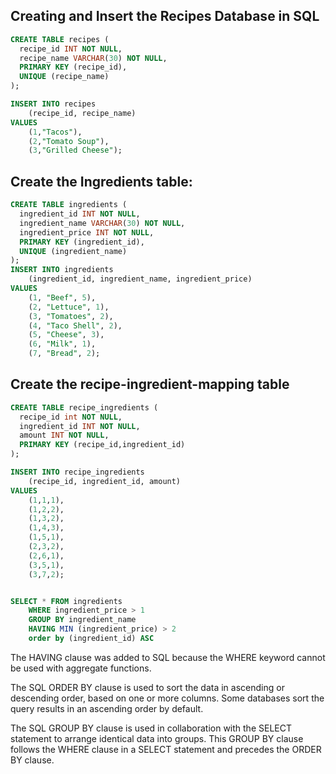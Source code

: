 ## Creating and Insert the Recipes Database in SQL

``` SQL
CREATE TABLE recipes (
  recipe_id INT NOT NULL,
  recipe_name VARCHAR(30) NOT NULL,
  PRIMARY KEY (recipe_id),
  UNIQUE (recipe_name)
);

INSERT INTO recipes 
    (recipe_id, recipe_name) 
VALUES 
    (1,"Tacos"),
    (2,"Tomato Soup"),
    (3,"Grilled Cheese");
```

## Create the Ingredients table:

``` SQL
CREATE TABLE ingredients (
  ingredient_id INT NOT NULL, 
  ingredient_name VARCHAR(30) NOT NULL,
  ingredient_price INT NOT NULL,
  PRIMARY KEY (ingredient_id),  
  UNIQUE (ingredient_name)
);
INSERT INTO ingredients
    (ingredient_id, ingredient_name, ingredient_price)
VALUES 
    (1, "Beef", 5),
    (2, "Lettuce", 1),
    (3, "Tomatoes", 2),
    (4, "Taco Shell", 2),
    (5, "Cheese", 3),
    (6, "Milk", 1),
    (7, "Bread", 2);
```


## Create the recipe-ingredient-mapping table
``` SQL
CREATE TABLE recipe_ingredients (
  recipe_id int NOT NULL, 
  ingredient_id INT NOT NULL, 
  amount INT NOT NULL,
  PRIMARY KEY (recipe_id,ingredient_id)
);

INSERT INTO recipe_ingredients 
    (recipe_id, ingredient_id, amount)
VALUES
    (1,1,1),
    (1,2,2),
    (1,3,2),
    (1,4,3),
    (1,5,1),
    (2,3,2),
    (2,6,1),
    (3,5,1),
    (3,7,2);
```

``` SQL

SELECT * FROM ingredients
    WHERE ingredient_price > 1
    GROUP BY ingredient_name
    HAVING MIN (ingredient_price) > 2
    order by (ingredient_id) ASC

```
The HAVING clause was added to SQL because the WHERE keyword cannot be used with aggregate functions. <br />

The SQL ORDER BY clause is used to sort the data in ascending or descending order, based on one or more columns. Some databases sort the query results in an ascending order by default. <br />

The SQL GROUP BY clause is used in collaboration with the SELECT statement to arrange identical data into groups. This GROUP BY clause follows the WHERE clause in a SELECT statement and precedes the ORDER BY clause. <br />




